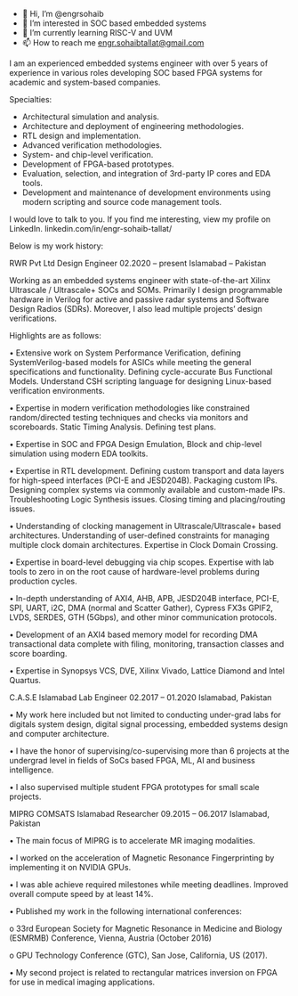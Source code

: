 - 👋 Hi, I’m @engrsohaib
- 👀 I’m interested in SOC based embedded systems
- 🌱 I’m currently learning RISC-V and UVM
- 📫 How to reach me engr.sohaibtallat@gmail.com

I am an experienced embedded systems engineer with over 5 years of experience in various roles developing SOC based FPGA systems for academic and system-based companies.

Specialties:

-   Architectural simulation and analysis.
- 	Architecture and deployment of engineering methodologies.
- 	RTL design and implementation.
- 	Advanced verification methodologies.
- 	System- and chip-level verification.
- 	Development of FPGA-based prototypes.
- 	Evaluation, selection, and integration of 3rd-party IP cores and EDA tools.
- 	Development and maintenance of development environments using modern scripting and source code management tools.


I would love to talk to you. If you find me interesting, view my profile on LinkedIn.
linkedin.com/in/engr-sohaib-tallat/

Below is my work history:

RWR Pvt Ltd	Design Engineer 
02.2020 – present	Islamabad – Pakistan

Working as an embedded systems engineer with state-of-the-art Xilinx Ultrascale / Ultrascale+ SOCs and SOMs. Primarily I design programmable hardware in Verilog for active and passive radar systems and Software Design Radios (SDRs). Moreover, I also lead multiple projects’ design verifications.

Highlights are as follows:

•	Extensive work on System Performance Verification, defining SystemVerilog-based models for ASICs while meeting the general specifications and functionality. Defining cycle-accurate Bus Functional Models. Understand CSH scripting language for designing Linux-based verification environments.

•	Expertise in modern verification methodologies like constrained random/directed testing techniques and checks via monitors and scoreboards. Static Timing Analysis. Defining test plans.

•	Expertise in SOC and FPGA Design Emulation, Block and chip-level simulation using modern EDA toolkits.

•	Expertise in RTL development. Defining custom transport and data layers for high-speed interfaces (PCI-E and JESD204B). Packaging custom IPs. Designing complex systems via commonly available and custom-made IPs. Troubleshooting Logic Synthesis issues. Closing timing and placing/routing issues.

•	Understanding of clocking management in Ultrascale/Ultrascale+ based architectures. Understanding of user-defined constraints for managing multiple clock domain architectures. Expertise in Clock Domain Crossing.

•	Expertise in board-level debugging via chip scopes. Expertise with lab tools to zero in on the root cause of hardware-level problems during production cycles.

•	In-depth understanding of AXI4, AHB, APB, JESD204B interface, PCI-E, SPI, UART, i2C, DMA (normal and Scatter Gather), Cypress FX3s GPIF2, LVDS, SERDES, GTH (5Gbps), and other minor communication protocols.

•	Development of an AXI4 based memory model for recording DMA transactional data complete with filing, monitoring, transaction classes and score boarding.

•	Expertise in Synopsys VCS, DVE, Xilinx Vivado, Lattice Diamond and Intel Quartus.


C.A.S.E Islamabad	Lab Engineer 
02.2017 – 01.2020	Islamabad, Pakistan

•	My work here included but not limited to conducting under-grad labs for digitals system design, digital signal processing, embedded systems design and computer architecture.

•	I have the honor of supervising/co-supervising more than 6 projects at the undergrad level in fields of SoCs based FPGA, ML, AI and business intelligence. 

•	I also supervised multiple student FPGA prototypes for small scale projects.


MIPRG COMSATS Islamabad	Researcher 
09.2015 – 06.2017	Islamabad, Pakistan

•	The main focus of MIPRG is to accelerate MR imaging modalities.

•	I worked on the acceleration of Magnetic Resonance Fingerprinting by implementing it on NVIDIA GPUs.

•	I was able achieve required milestones while meeting deadlines. Improved overall compute speed by at least 14%.

•	Published my work in the following international conferences:

o	33rd European Society for Magnetic Resonance in Medicine and Biology (ESMRMB) Conference, Vienna, Austria (October 2016) 

o	GPU Technology Conference (GTC), San Jose, California, US (2017).

•	My second project is related to rectangular matrices inversion on FPGA for use in medical imaging applications.






<!---
engrsohaib/engrsohaib is a ✨ special ✨ repository because its `README.md` (this file) appears on your GitHub profile.
You can click the Preview link to take a look at your changes.
--->

